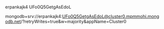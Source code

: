 erpankajk4
UFo0Q5GetgAsEdoL


mongodb+srv://erpankajk4:UFo0Q5GetgAsEdoL@cluster0.mpmmohi.mongodb.net/?retryWrites=true&w=majority&appName=Cluster0
